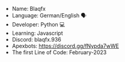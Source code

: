 - Name: Blaqfx 
- Language: German/English 🗣️
- Developer: Python 💻
- Learning: Javascript
- Discord: blaqfx.936
- Apexbots: https://discord.gg/fNypda7wWE
- The first Line of Code: February-2023
<!---
blaqfx9k/blaqfx9k is a ✨ special ✨ repository because its `README.md` (this file) appears on your GitHub profile.
You can click the Preview link to take a look at your changes.
--->
